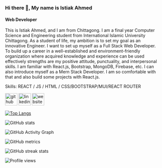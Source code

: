 ### Hi there 👋, My name is Istiak Ahmed
#### Web Developer
This is Istiak Ahmed, and I am from Chittagong. I am a final year Computer Science and Engineering student from International Islamic University Chittagong. As a student of life, my ambition is to set my goal as an innovative Engineer. I want to set up myself as a Full Stack Web Developer. To build up a career in a well-established and environment-friendly organization where acquired knowledge and experience can be used effectively strengths are my positive attitude, punctuality, and interpersonal skills. I am familiar with React.js, Bootstrap, MongoDB, Firebase, etc. I can also introduce myself as a Mern Stack Developer. I am so comfortable with that and also build some projects with React.js.

Skills: REACT / JS / HTML / CSS/BOOTSTRAP/MUI/REACT ROUTER



[<img src='https://cdn.jsdelivr.net/npm/simple-icons@3.0.1/icons/github.svg' alt='github' height='40'>](https://github.com/istiak98)  [<img src='https://cdn.jsdelivr.net/npm/simple-icons@3.0.1/icons/linkedin.svg' alt='linkedin' height='40'>](https://www.linkedin.com/in/https://www.linkedin.com/in/istiak-ahmed-857b92226//)  [<img src='https://cdn.jsdelivr.net/npm/simple-icons@3.0.1/icons/icloud.svg' alt='website' height='40'>](https://istiak-ahmed-rajon.web.app/)  

[![Top Langs](https://github-readme-stats.vercel.app/api/top-langs/?username=istiak98)](https://github.com/anuraghazra/github-readme-stats)

![GitHub stats](https://github-readme-stats.vercel.app/api?username=istiak98&show_icons=true)  

![GitHub Activity Graph](https://activity-graph.herokuapp.com/graph?username=istiak98)  

![GitHub metrics](https://metrics.lecoq.io/istiak98)  

![GitHub streak stats](https://github-readme-streak-stats.herokuapp.com/?user=istiak98)  

![Profile views](https://gpvc.arturio.dev/istiak98)  
